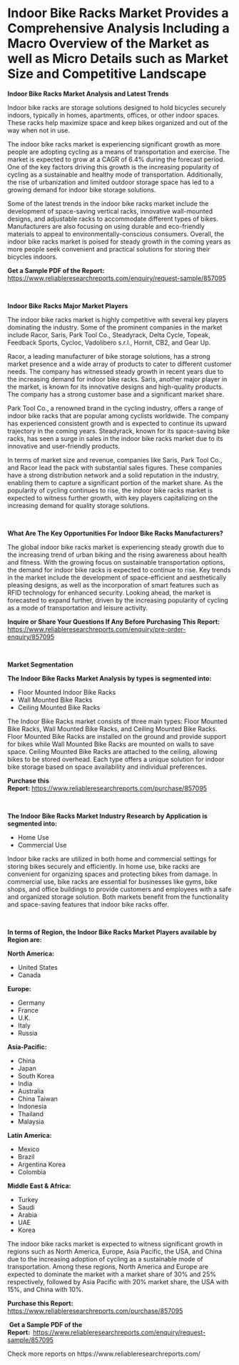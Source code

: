 <p><h1>Indoor Bike Racks Market Provides a Comprehensive Analysis Including a Macro Overview of the Market as well as Micro Details such as Market Size and Competitive Landscape</h1></p><p><strong>Indoor Bike Racks Market Analysis and Latest Trends</strong></p>
<p><p>Indoor bike racks are storage solutions designed to hold bicycles securely indoors, typically in homes, apartments, offices, or other indoor spaces. These racks help maximize space and keep bikes organized and out of the way when not in use.</p><p>The indoor bike racks market is experiencing significant growth as more people are adopting cycling as a means of transportation and exercise. The market is expected to grow at a CAGR of 6.4% during the forecast period. One of the key factors driving this growth is the increasing popularity of cycling as a sustainable and healthy mode of transportation. Additionally, the rise of urbanization and limited outdoor storage space has led to a growing demand for indoor bike storage solutions.</p><p>Some of the latest trends in the indoor bike racks market include the development of space-saving vertical racks, innovative wall-mounted designs, and adjustable racks to accommodate different types of bikes. Manufacturers are also focusing on using durable and eco-friendly materials to appeal to environmentally-conscious consumers. Overall, the indoor bike racks market is poised for steady growth in the coming years as more people seek convenient and practical solutions for storing their bicycles indoors.</p></p>
<p><strong>Get a Sample PDF of the Report:&nbsp;</strong> <a href="https://www.reliableresearchreports.com/enquiry/request-sample/857095">https://www.reliableresearchreports.com/enquiry/request-sample/857095</a></p>
<p>&nbsp;</p>
<p><strong>Indoor Bike Racks Major Market Players</strong></p>
<p><p>The indoor bike racks market is highly competitive with several key players dominating the industry. Some of the prominent companies in the market include Racor, Saris, Park Tool Co., Steadyrack, Delta Cycle, Topeak, Feedback Sports, Cycloc, Vadolibero s.r.l., Hornit, CB2, and Gear Up.</p><p>Racor, a leading manufacturer of bike storage solutions, has a strong market presence and a wide array of products to cater to different customer needs. The company has witnessed steady growth in recent years due to the increasing demand for indoor bike racks. Saris, another major player in the market, is known for its innovative designs and high-quality products. The company has a strong customer base and a significant market share.</p><p>Park Tool Co., a renowned brand in the cycling industry, offers a range of indoor bike racks that are popular among cyclists worldwide. The company has experienced consistent growth and is expected to continue its upward trajectory in the coming years. Steadyrack, known for its space-saving bike racks, has seen a surge in sales in the indoor bike racks market due to its innovative and user-friendly products.</p><p>In terms of market size and revenue, companies like Saris, Park Tool Co., and Racor lead the pack with substantial sales figures. These companies have a strong distribution network and a solid reputation in the industry, enabling them to capture a significant portion of the market share. As the popularity of cycling continues to rise, the indoor bike racks market is expected to witness further growth, with key players capitalizing on the increasing demand for quality storage solutions.</p></p>
<p>&nbsp;</p>
<p><strong>What Are The Key Opportunities For Indoor Bike Racks Manufacturers?</strong></p>
<p><p>The global indoor bike racks market is experiencing steady growth due to the increasing trend of urban biking and the rising awareness about health and fitness. With the growing focus on sustainable transportation options, the demand for indoor bike racks is expected to continue to rise. Key trends in the market include the development of space-efficient and aesthetically pleasing designs, as well as the incorporation of smart features such as RFID technology for enhanced security. Looking ahead, the market is forecasted to expand further, driven by the increasing popularity of cycling as a mode of transportation and leisure activity.</p></p>
<p><strong>Inquire or Share Your Questions If Any Before Purchasing This Report:</strong> <a href="https://www.reliableresearchreports.com/enquiry/pre-order-enquiry/857095">https://www.reliableresearchreports.com/enquiry/pre-order-enquiry/857095</a></p>
<p>&nbsp;</p>
<p><strong>Market Segmentation</strong></p>
<p><strong>The Indoor Bike Racks Market Analysis by types is segmented into:</strong></p>
<p><ul><li>Floor Mounted Indoor Bike Racks</li><li>Wall Mounted Bike Racks</li><li>Ceiling Mounted Bike Racks</li></ul></p>
<p><p>The Indoor Bike Racks market consists of three main types: Floor Mounted Bike Racks, Wall Mounted Bike Racks, and Ceiling Mounted Bike Racks. Floor Mounted Bike Racks are installed on the ground and provide support for bikes while Wall Mounted Bike Racks are mounted on walls to save space. Ceiling Mounted Bike Racks are attached to the ceiling, allowing bikes to be stored overhead. Each type offers a unique solution for indoor bike storage based on space availability and individual preferences.</p></p>
<p><strong>Purchase this Report:&nbsp;</strong><a href="https://www.reliableresearchreports.com/purchase/857095">https://www.reliableresearchreports.com/purchase/857095</a></p>
<p>&nbsp;</p>
<p><strong>The Indoor Bike Racks Market Industry Research by Application is segmented into:</strong></p>
<p><ul><li>Home Use</li><li>Commercial Use</li></ul></p>
<p><p>Indoor bike racks are utilized in both home and commercial settings for storing bikes securely and efficiently. In home use, bike racks are convenient for organizing spaces and protecting bikes from damage. In commercial use, bike racks are essential for businesses like gyms, bike shops, and office buildings to provide customers and employees with a safe and organized storage solution. Both markets benefit from the functionality and space-saving features that indoor bike racks offer.</p></p>
<p>&nbsp;</p>
<p><strong>In terms of Region, the Indoor Bike Racks Market Players available by Region are:</strong></p>
<p>
    <p> <strong> North America: </strong>
        <ul>
            <li>United States</li>
            <li>Canada</li>
        </ul>
        </p> 
    <p> <strong> Europe: </strong>
        <ul>
            <li>Germany</li>
            <li>France</li>
            <li>U.K.</li>
            <li>Italy</li>
            <li>Russia</li>
        </ul>
        </p> 
    <p> <strong> Asia-Pacific: </strong>
        <ul>
            <li>China</li>
            <li>Japan</li>
            <li>South Korea</li>
            <li>India</li>
            <li>Australia</li>
            <li>China Taiwan</li>
            <li>Indonesia</li>
            <li>Thailand</li>
            <li>Malaysia</li>
        </ul>
        </p> 
    <p> <strong> Latin America: </strong>
        <ul>
            <li>Mexico</li>
            <li>Brazil</li>
            <li>Argentina Korea</li>
            <li>Colombia</li>
        </ul>
        </p> 
    <p> <strong> Middle East & Africa: </strong>
        <ul>
            <li>Turkey</li>
            <li>Saudi</li>
            <li>Arabia</li>
            <li>UAE</li>
            <li>Korea</li>
        </ul>
    </p>
    </p>
<p><p>The indoor bike racks market is expected to witness significant growth in regions such as North America, Europe, Asia Pacific, the USA, and China due to the increasing adoption of cycling as a sustainable mode of transportation. Among these regions, North America and Europe are expected to dominate the market with a market share of 30% and 25% respectively, followed by Asia Pacific with 20% market share, the USA with 15%, and China with 10%.</p></p>
<p><strong>Purchase this Report: </strong><a href="https://www.reliableresearchreports.com/purchase/857095">https://www.reliableresearchreports.com/purchase/857095</a></p>
<p>&nbsp;<strong>Get a Sample PDF of the Report:&nbsp;&nbsp;</strong><a href="https://www.reliableresearchreports.com/enquiry/request-sample/857095">https://www.reliableresearchreports.com/enquiry/request-sample/857095</a></p>
<p><strong></strong></p>
<p>Check more reports on https://www.reliableresearchreports.com/</p>